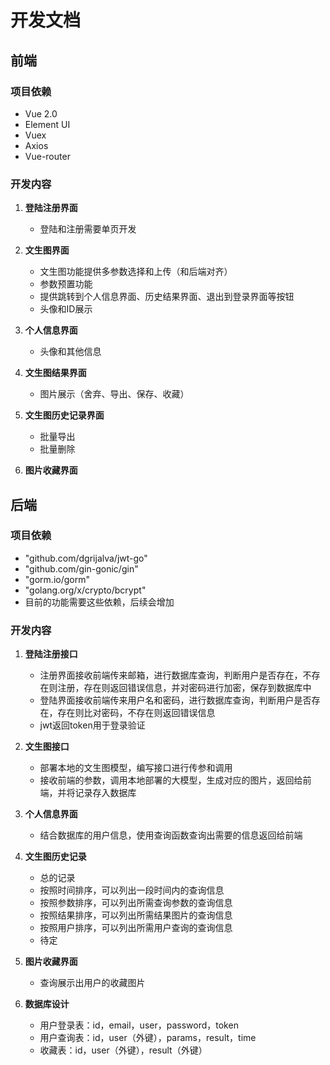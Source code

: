 # 开发文档

## 前端

### 项目依赖
- Vue 2.0
- Element UI
- Vuex
- Axios
- Vue-router

### 开发内容

1. **登陆注册界面**
   - 登陆和注册需要单页开发

2. **文生图界面**
   - 文生图功能提供多参数选择和上传（和后端对齐）
   - 参数预置功能
   - 提供跳转到个人信息界面、历史结果界面、退出到登录界面等按钮
   - 头像和ID展示

3. **个人信息界面**
   - 头像和其他信息

4. **文生图结果界面**
   - 图片展示（舍弃、导出、保存、收藏）

5. **文生图历史记录界面**
   - 批量导出
   - 批量删除

6. **图片收藏界面**

## 后端

### 项目依赖
- "github.com/dgrijalva/jwt-go"
- "github.com/gin-gonic/gin"
- "gorm.io/gorm"
- "golang.org/x/crypto/bcrypt"
- 目前的功能需要这些依赖，后续会增加

### 开发内容

1. **登陆注册接口**
   - 注册界面接收前端传来邮箱，进行数据库查询，判断用户是否存在，不存在则注册，存在则返回错误信息，并对密码进行加密，保存到数据库中
   - 登陆界面接收前端传来用户名和密码，进行数据库查询，判断用户是否存在，存在则比对密码，不存在则返回错误信息
   - jwt返回token用于登录验证

2. **文生图接口**
   - 部署本地的文生图模型，编写接口进行传参和调用
   - 接收前端的参数，调用本地部署的大模型，生成对应的图片，返回给前端，并将记录存入数据库

3. **个人信息界面**
   - 结合数据库的用户信息，使用查询函数查询出需要的信息返回给前端

4. **文生图历史记录**
   - 总的记录
   - 按照时间排序，可以列出一段时间内的查询信息
   - 按照参数排序，可以列出所需查询参数的查询信息
   - 按照结果排序，可以列出所需结果图片的查询信息
   - 按照用户排序，可以列出所需用户查询的查询信息
   - 待定   

5. **图片收藏界面**
   - 查询展示出用户的收藏图片
   
6. **数据库设计**
   - 用户登录表：id，email，user，password，token
   - 用户查询表：id，user（外键），params，result，time
   - 收藏表：id，user（外键），result（外键）


  
